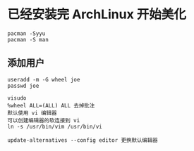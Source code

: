 # 已经安装完 ArchLinux 开始美化

```Linux
pacman -Syyu
pacman -S man

```

## 添加用户
```Linux
useradd -m -G wheel joe
passwd joe

visudo
%wheel ALL=(ALL) ALL 去掉批注
默认使用 vi 编辑器
可以创建编辑器的软连接到 vi
ln -s /usr/bin/vim /usr/bin/vi

update-alternatives --config editor 更换默认编辑器
```


